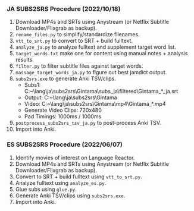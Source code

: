 ### JA SUBS2SRS Procedure (2022/10/18)
1. Download MP4s and SRTs using Anystream (or Netflix Subtitle Downloader/Flixgrab as backup).
2. `rename_files.py` to simplify/standardize filenames.
3. `vtt_to_srt.py` to convert to SRT + build fulltext.
4. `analyze_ja.py` to analyze fulltext and supplement target word list.
5. `target_words.txt` make one for content using manual notes + analysis results.
6. `filter.py` to filter subtitle files against target words.
7. `massage_target_words_ja.py` to figure out best jamdict output.
8. `subs2srs.exe` to generate Anki TSV/clips.
    - Subs1: C:\~\lang\ja\subs2srs\Gintama\subs_ja\filtered\Gintama_*_ja.srt
    - Output: C:\~\lang\ja\subs2srs\Gintama
    - Video: C:\~\lang\ja\subs2srs\Gintama\mp4\Gintama_*.mp4
    - Generate Video Clips: 720x480
    - Pad Timings: 1000ms / 1000ms
9. `postprocess_subs2srs_tsv_ja.py` to post-process Anki TSV.
10. Import into Anki.


### ES SUBS2SRS Procedure (2022/06/07)
1. Identify movies of interest on Language Reactor.
2. Download MP4s and SRTs using Anystream (or Netflix Subtitle Downloader/Flixgrab as backup).
3. Convert to SRT + build fulltext using `vtt_to_srt.py`.
4. Analyze fulltext using `analyze_es.py`.
5. Glue subs using `glue.py`.
6. Generate Anki TSV/clips using `subs2srs.exe`.
7. Import into Anki.

